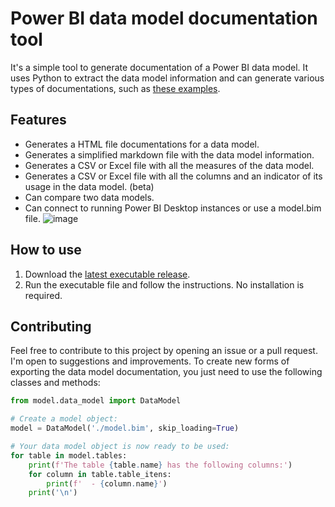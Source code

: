 # Power BI data model documentation tool
It's a simple tool to generate documentation of a Power BI data model. It uses Python to extract the data model information and can generate various types of documentations, such as [these examples](https://github.com/eduazzolin/power-bi-data-model-documentor/blob/main/examples).

## Features
- Generates a HTML file documentations for a data model.
- Generates a simplified markdown file with the data model information.
- Generates a CSV or Excel file with all the measures of the data model.
- Generates a CSV or Excel file with all the columns and an indicator of its usage in the data model. (beta)
- Can compare two data models.
- Can connect to running Power BI Desktop instances or use a model.bim file.
![image](https://github.com/user-attachments/assets/74dc4173-7ebd-481f-b6a0-0ff5731f7124)

## How to use
1. Download the [latest executable release](https://github.com/eduazzolin/power-bi-data-model-docs/releases/download/1.0/Power-BI-Data-Model-Docs.exe).
2. Run the executable file and follow the instructions. No installation is required.

## Contributing
Feel free to contribute to this project by opening an issue or a pull request. I'm open to suggestions and improvements. To create new forms of exporting the data model documentation, you just need to use the following classes and methods:
```python
from model.data_model import DataModel

# Create a model object:
model = DataModel('./model.bim', skip_loading=True)

# Your data model object is now ready to be used:
for table in model.tables:
    print(f'The table {table.name} has the following columns:')
    for column in table.table_itens:
        print(f'  - {column.name}')
    print('\n')
```
